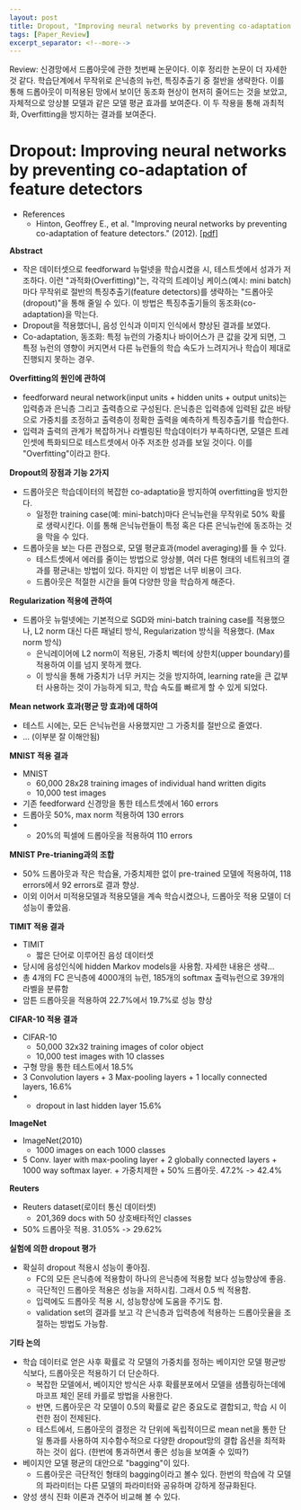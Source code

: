 ```yaml
---
layout: post
title: Dropout, "Improving neural networks by preventing co-adaptation of feature detectors" (2012)
tags: [Paper_Review]
excerpt_separator: <!--more-->
---
```


Review: 신경망에서 드롭아웃에 관한 첫번째 논문이다. 이후 정리한 논문이 더 자세한 것 같다. 학습단계에서 무작위로 은닉층의 뉴런, 특징추출기 중 절반을 생략한다. 이를 통해 드롭아웃이 미적용된 망에서 보이던 동조화 현상이 현저히 줄어드는 것을 보았고, 자체적으로 앙상블 모델과 같은 모델 평균 효과를 보여준다. 이 두 작용을 통해 과최적화, Overfitting을 방지하는 결과를 보여준다. 
<!--more-->
# Dropout: Improving neural networks by preventing co-adaptation of feature detectors    
- References
	- Hinton, Geoffrey E., et al. "Improving neural networks by preventing co-adaptation of feature detectors." (2012). [[pdf]](https://arxiv.org/pdf/1207.0580.pdf)    

**Abstract**    
- 작은 데이터셋으로 feedforward 뉴럴넷을 학습시켰을 시, 테스트셋에서 성과가 저조하다. 이런 "과적화(Overfitting)"는, 각각의 트레이닝 케이스(예시: mini batch)마다 무작위로 절반의 특징추출기(feature detectors)를 생략하는 "드롭아웃(dropout)"을 통해 줄일 수 있다. 이 방법은 특징추출기들의 동조화(co-adaptation)을 막는다.
- Dropout을 적용했더니, 음성 인식과 이미지 인식에서 향상된 결과를 보였다.
- Co-adaptation, 동조화: 특정 뉴런의 가중치나 바이어스가 큰 값을 갖게 되면, 그 특정 뉴런의 영향이 커지면서 다른 뉴런들의 학습 속도가 느려지거나 학습이 제대로 진행되지 못하는 경우.

**Overfitting의 원인에 관하여**    
- feedforward neural network(input units + hidden units + output units)는 입력층과 은닉층 그리고 출력층으로 구성된다. 은닉층은 입력층에 입력된 값은 바탕으로 가중치를 조정하고 출력층이 정확한 출력을 예측하게 특징추출기를 학습한다. 
- 입력과 출력의 관계가 복잡하거나 라벨링된 학습데이터가 부족하다면, 모델은 트레인셋에 특화되므로 테스트셋에서 아주 저조한 성과를 보일 것이다. 이를 "Overfitting"이라고 한다.

**Dropout의 장점과 기능 2가지**    
- 드롭아웃은 학습데이터의 복잡한 co-adaptatio을 방지하여 overfitting을 방지한다.
	- 일정한 training case(예: mini-batch)마다 은닉뉴런을 무작위로 50% 확률로 생략시킨다. 이를 통해 은닉뉴런들이 특정 혹은 다른 은닉뉴런에 동조하는 것을 막을 수 있다.
- 드롭아웃을 보는 다른 관점으로, 모델 평균효과(model averaging)를 들 수 있다.
	- 테스트셋에서 에러를 줄이는 방법으로 앙상블, 여러 다른 형태의 네트워크의 결과를 평균내는 방법이 있다. 하지만 이 방법은 너무 비용이 크다.
	- 드롭아웃은 적절한 시간을 들여 다양한 망을 학습하게 해준다.

**Regularization 적용에 관하여**    
- 드롭아웃 뉴럴넷에는 기본적으로 SGD와 mini-batch training case를 적용했으나, L2 norm 대신 다른 패널티 방식, Regularization 방식을 적용했다. (Max norm 방식)
	- 은닉레이어에 L2 norm이 적용된, 가중치 벡터에 상한치(upper boundary)를 적용하여 이를 넘지 못하게 했다. 
	- 이 방식을 통해 가중치가 너무 커지는 것을 방지하여, learning rate을 큰 값부터 사용하는 것이 가능하게 되고, 학습 속도를 빠르게 할 수 있게 되었다.

**Mean network 효과(평균 망 효과)에 대하여**    
- 테스트 시에는, 모든 은닉뉴런을 사용했지만 그 가중치를 절반으로 줄였다. 
- ... (이부분 잘 이해안됨)

**MNIST 적용 결과**    
- MNIST
	- 60,000 28x28 training images of individual hand written digits
	- 10,000 test images
- 기존 feedforward 신경망을 통한 테스트셋에서 160 errors
- 드롭아웃 50%, max norm 적용하여 130 errors
- + 20%의 픽셀에 드롭아웃을 적용하여 110 errors

**MNIST Pre-trianing과의 조합**    
- 50% 드롭아웃과 작은 학습율, 가중치제한 없이 pre-trained 모델에 적용하여, 118 errors에서 92 errors로 결과 향상.
- 이외 이어서 미적용모델과 적용모델을 계속 학습시켰으나, 드롭아웃 적용 모델이 더 성능이 좋았음.

**TIMIT 적용 결과**    
- TIMIT
	- 짧은 단어로 이루어진 음성 데이터셋 
- 당시에 음성인식에 hidden Markov models을 사용함. 자세한 내용은 생략...
- 총 4개의 FC 은닉층에 4000개의 뉴런, 185개의 softmax 출력뉴런으로 39개의 라벨을 분류함
- 암튼 드롭아웃을 적용하여 22.7%에서 19.7%로 성능 향상

**CIFAR-10 적용 결과**    
- CIFAR-10
	- 50,000 32x32 training images of color object
	- 10,000 test images with 10 classes
- 구형 망을 통한 테스트에서 18.5%
- 3 Convolution layers + 3 Max-pooling layers + 1 locally connected layers, 16.6%
- + dropout in last hidden layer 15.6%

**ImageNet**    
- ImageNet(2010)
	- 1000 images on each 1000 classes
- 5 Conv. layer with max-pooling layer + 2 globally connected layers + 1000 way softmax layer. + 가중치제한 + 50% 드롭아웃. 47.2% -> 42.4%

**Reuters**    
- Reuters dataset(로이터 통신 데이터셋)
	- 201,369 docs with 50 상호배타적인 classes
- 50% 드롭아웃 적용. 31.05% -> 29.62%

**실험에 의한 dropout 평가**    
- 확실히 dropout 적용시 성능이 좋아짐.
	- FC의 모든 은닉층에 적용함이 하나의 은닉층에 적용함 보다 성능향상에 좋음.
	- 극단적인 드롭아웃 적용은 성능을 저하시킴. 그래서 0.5 씩 적용함.
	- 입력에도 드롭아웃 적용 시, 성능향상에 도움을 주기도 함.
	- validation set의 결과를 보고 각 은닉층과 입력층에 적용하는 드롭아웃율을 조절하는 방법도 가능함.

**기타 논의**    
- 학습 데이터로 얻은 사후 확률로 각 모델의 가중치를 정하는 베이지안 모델 평균방식보다, 드롭아웃은 적용하기 더 단순하다.
	- 복잡한 모델에서, 베이지안 방식은 사후 확률분포에서 모델을 샘플링하는데에 마코프 체인 몬테 카를로 방법을 사용한다.
	- 반면, 드롭아웃은 각 모델이 0.5의 확률로 같은 중요도로 결합되고, 학습 시 이런한 점이 전제된다.
	- 테스트에서, 드롭아웃의 결정은 각 단위에 독립적이므로 mean net을 통한 단일 통과를 사용하여 지수함수적으로 다양한 dropout망의 결합 옵션을 최적화하는 것이 쉽다. (한번에 통과하면서 좋은 성능을 보여줄 수 있따?)
- 베이지안 모델 평균의 대안으로 "bagging"이 있다.
	- 드롭아웃은 극단적인 형태의 bagging이라고 볼수 있다. 한번의 학습에 각 모델의 파라미터는 다른 모델의 파라미터와 공유하며 강하게 정규화된다.
- 양성 생식 진화 이론과 견주어 비교해 볼 수 있다. 